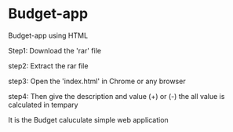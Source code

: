 # Budget-app

Budget-app using HTML 

Step1: Download the 'rar' file 

step2: Extract the rar file 

step3: Open the 'index.html' in Chrome or any browser

step4: Then give the description and value (+) or (-) the all value is calculated in tempary 

It is the Budget caluculate simple web application
